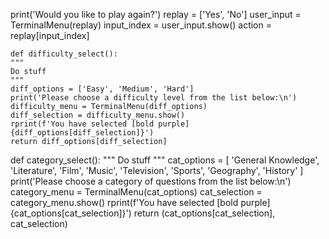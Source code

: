 print('Would you like to play again?')
    replay = ['Yes', 'No']
    user_input = TerminalMenu(replay)
    input_index = user_input.show()
    action = replay[input_index]

    def difficulty_select():
    """
    Do stuff
    """
    diff_options = ['Easy', 'Medium', 'Hard']
    print('Please choose a difficulty level from the list below:\n')
    difficulty_menu = TerminalMenu(diff_options)
    diff_selection = difficulty_menu.show()
    rprint(f'You have selected [bold purple]{diff_options[diff_selection]}')
    return diff_options[diff_selection]


def category_select():
    """
    Do stuff
    """
    cat_options = [
        'General Knowledge', 'Literature', 'Film', 'Music', 
        'Television', 'Sports', 'Geography', 'History' 
    ]
    print('Please choose a category of questions from the list below:\n')
    category_menu = TerminalMenu(cat_options)
    cat_selection = category_menu.show()
    rprint(f'You have selected [bold purple]{cat_options[cat_selection]}')
    return (cat_options[cat_selection], cat_selection)